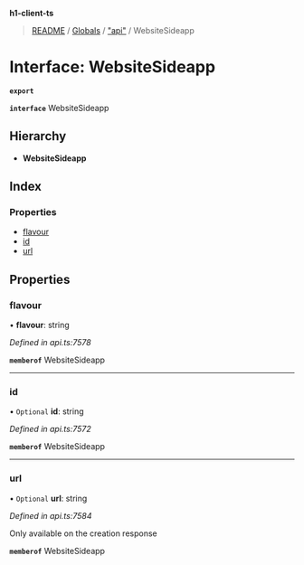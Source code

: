 **h1-client-ts**

> [README](../README.md) / [Globals](../globals.md) / ["api"](../modules/_api_.md) / WebsiteSideapp

# Interface: WebsiteSideapp

**`export`** 

**`interface`** WebsiteSideapp

## Hierarchy

* **WebsiteSideapp**

## Index

### Properties

* [flavour](_api_.websitesideapp.md#flavour)
* [id](_api_.websitesideapp.md#id)
* [url](_api_.websitesideapp.md#url)

## Properties

### flavour

•  **flavour**: string

*Defined in api.ts:7578*

**`memberof`** WebsiteSideapp

___

### id

• `Optional` **id**: string

*Defined in api.ts:7572*

**`memberof`** WebsiteSideapp

___

### url

• `Optional` **url**: string

*Defined in api.ts:7584*

Only available on the creation response

**`memberof`** WebsiteSideapp
